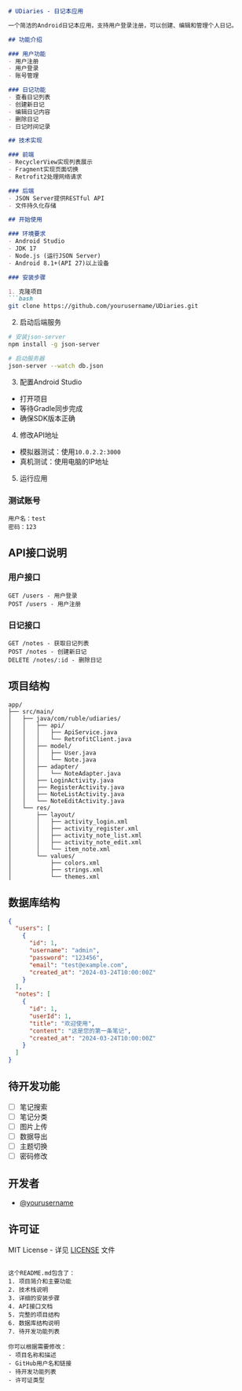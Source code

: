 
```markdown:README.md
# UDiaries - 日记本应用

一个简洁的Android日记本应用，支持用户登录注册，可以创建、编辑和管理个人日记。

## 功能介绍

### 用户功能
- 用户注册
- 用户登录
- 账号管理

### 日记功能
- 查看日记列表
- 创建新日记
- 编辑日记内容
- 删除日记
- 日记时间记录

## 技术实现

### 前端
- RecyclerView实现列表展示
- Fragment实现页面切换
- Retrofit2处理网络请求

### 后端
- JSON Server提供RESTful API
- 文件持久化存储

## 开始使用

### 环境要求
- Android Studio
- JDK 17
- Node.js (运行JSON Server)
- Android 8.1+(API 27)以上设备

### 安装步骤

1. 克隆项目
```bash
git clone https://github.com/yourusername/UDiaries.git
```

2. 启动后端服务
```bash
# 安装json-server
npm install -g json-server

# 启动服务器
json-server --watch db.json

```

3. 配置Android Studio
- 打开项目
- 等待Gradle同步完成
- 确保SDK版本正确

4. 修改API地址
- 模拟器测试：使用`10.0.2.2:3000`
- 真机测试：使用电脑的IP地址

5. 运行应用

### 测试账号
```
用户名：test
密码：123
```

## API接口说明

### 用户接口
```
GET /users - 用户登录
POST /users - 用户注册
```

### 日记接口
```
GET /notes - 获取日记列表
POST /notes - 创建新日记
DELETE /notes/:id - 删除日记
```

## 项目结构

```
app/
├── src/main/
│   ├── java/com/ruble/udiaries/
│   │   ├── api/
│   │   │   ├── ApiService.java
│   │   │   └── RetrofitClient.java
│   │   ├── model/
│   │   │   ├── User.java
│   │   │   └── Note.java
│   │   ├── adapter/
│   │   │   └── NoteAdapter.java
│   │   ├── LoginActivity.java
│   │   ├── RegisterActivity.java
│   │   ├── NoteListActivity.java
│   │   └── NoteEditActivity.java
│   └── res/
│       ├── layout/
│       │   ├── activity_login.xml
│       │   ├── activity_register.xml
│       │   ├── activity_note_list.xml
│       │   ├── activity_note_edit.xml
│       │   └── item_note.xml
│       └── values/
│           ├── colors.xml
│           ├── strings.xml
│           └── themes.xml
```

## 数据库结构

```json
{
  "users": [
    {
      "id": 1,
      "username": "admin",
      "password": "123456",
      "email": "test@example.com",
      "created_at": "2024-03-24T10:00:00Z"
    }
  ],
  "notes": [
    {
      "id": 1,
      "userId": 1,
      "title": "欢迎使用",
      "content": "这是您的第一条笔记",
      "created_at": "2024-03-24T10:00:00Z"
    }
  ]
}
```

## 待开发功能

- [ ] 笔记搜索
- [ ] 笔记分类
- [ ] 图片上传
- [ ] 数据导出
- [ ] 主题切换
- [ ] 密码修改

## 开发者

- [@yourusername](https://github.com/yourusername)

## 许可证

MIT License - 详见 [LICENSE](LICENSE) 文件
```

这个README.md包含了：
1. 项目简介和主要功能
2. 技术栈说明
3. 详细的安装步骤
4. API接口文档
5. 完整的项目结构
6. 数据库结构说明
7. 待开发功能列表

你可以根据需要修改：
- 项目名称和描述
- GitHub用户名和链接
- 待开发功能列表
- 许可证类型

